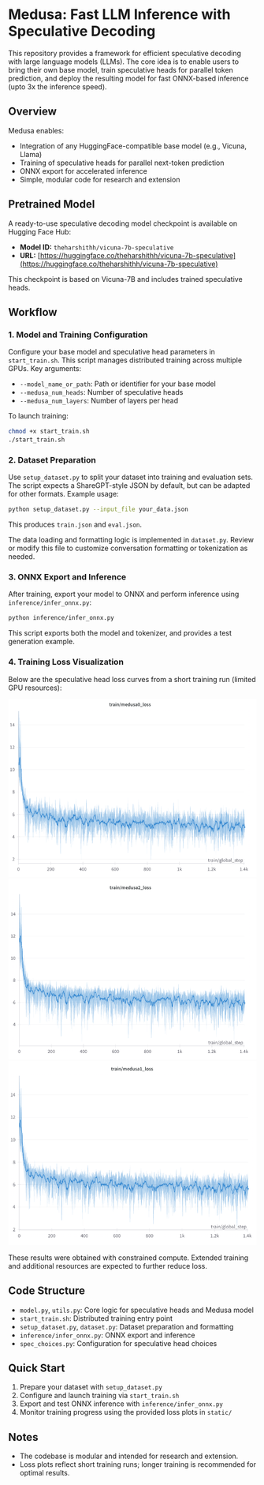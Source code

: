 # Medusa: Fast LLM Inference with Speculative Decoding

This repository provides a framework for efficient speculative decoding with large language models (LLMs). The core idea is to enable users to bring their own base model, train speculative heads for parallel token prediction, and deploy the resulting model for fast ONNX-based inference (upto 3x the inference speed).

## Overview

Medusa enables:
- Integration of any HuggingFace-compatible base model (e.g., Vicuna, Llama)
- Training of speculative heads for parallel next-token prediction
- ONNX export for accelerated inference
- Simple, modular code for research and extension

## Pretrained Model

A ready-to-use speculative decoding model checkpoint is available on Hugging Face Hub:

- **Model ID:** `theharshithh/vicuna-7b-speculative`
- **URL:** [https://huggingface.co/theharshithh/vicuna-7b-speculative](https://huggingface.co/theharshithh/vicuna-7b-speculative)

This checkpoint is based on Vicuna-7B and includes trained speculative heads.

## Workflow

### 1. Model and Training Configuration

Configure your base model and speculative head parameters in `start_train.sh`. This script manages distributed training across multiple GPUs. Key arguments:
- `--model_name_or_path`: Path or identifier for your base model
- `--medusa_num_heads`: Number of speculative heads
- `--medusa_num_layers`: Number of layers per head

To launch training:
```bash
chmod +x start_train.sh
./start_train.sh
```

### 2. Dataset Preparation

Use `setup_dataset.py` to split your dataset into training and evaluation sets. The script expects a ShareGPT-style JSON by default, but can be adapted for other formats. Example usage:
```bash
python setup_dataset.py --input_file your_data.json
```
This produces `train.json` and `eval.json`.

The data loading and formatting logic is implemented in `dataset.py`. Review or modify this file to customize conversation formatting or tokenization as needed.

### 3. ONNX Export and Inference

After training, export your model to ONNX and perform inference using `inference/infer_onnx.py`:
```bash
python inference/infer_onnx.py
```
This script exports both the model and tokenizer, and provides a test generation example.

### 4. Training Loss Visualization

Below are the speculative head loss curves from a short training run (limited GPU resources):

![Head 0 Loss](static/head0_loss.png)
![Head 1 Loss](static/head1_loss.png)
![Head 3 Loss](static/head3_loss.png)

These results were obtained with constrained compute. Extended training and additional resources are expected to further reduce loss.

## Code Structure
- `model.py`, `utils.py`: Core logic for speculative heads and Medusa model
- `start_train.sh`: Distributed training entry point
- `setup_dataset.py`, `dataset.py`: Dataset preparation and formatting
- `inference/infer_onnx.py`: ONNX export and inference
- `spec_choices.py`: Configuration for speculative head choices

## Quick Start
1. Prepare your dataset with `setup_dataset.py`
2. Configure and launch training via `start_train.sh`
3. Export and test ONNX inference with `inference/infer_onnx.py`
4. Monitor training progress using the provided loss plots in `static/`

## Notes
- The codebase is modular and intended for research and extension.
- Loss plots reflect short training runs; longer training is recommended for optimal results.
